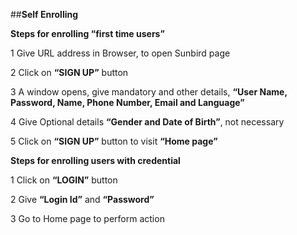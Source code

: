##**Self Enrolling**

**Steps for enrolling “first time users”**

1 Give URL address in Browser, to open Sunbird page

2 Click on **“SIGN UP”** button

3 A window opens, give mandatory and other details, **“User Name, Password, Name, Phone Number, Email and Language”**

4 Give Optional details **“Gender and Date of Birth”**, not necessary

5 Click on **“SIGN UP”** button to visit **“Home page”**


**Steps for enrolling users with credential**

1 Click on **“LOGIN”** button

2 Give **“Login Id”** and **“Password”**

3 Go to Home page to perform action
